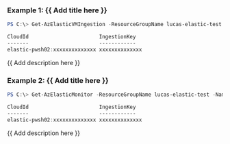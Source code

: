 ### Example 1: {{ Add title here }}
```powershell
PS C:\> Get-AzElasticVMIngestion -ResourceGroupName lucas-elastic-test -Name elastic-pwsh02

CloudId 					  IngestionKey
------- 					  ------------
elastic-pwsh02:xxxxxxxxxxxxxx xxxxxxxxxxxxxx
```

{{ Add description here }}

### Example 2: {{ Add title here }}
```powershell
PS C:\> Get-AzElasticMonitor -ResourceGroupName lucas-elastic-test -Name elastic-pwsh02 | Get-AzElasticVMIngestion

CloudId 					  IngestionKey
------- 					  ------------
elastic-pwsh02:xxxxxxxxxxxxxx xxxxxxxxxxxxxx
```

{{ Add description here }}

